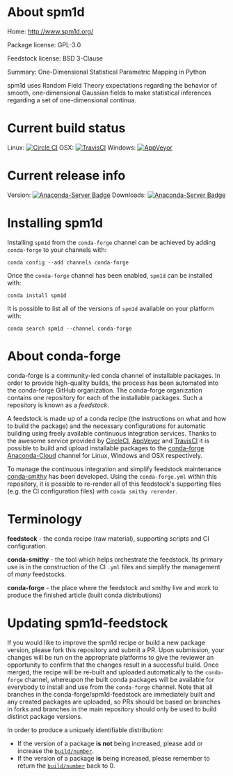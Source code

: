 About spm1d
===========

Home: http://www.spm1d.org/

Package license: GPL-3.0

Feedstock license: BSD 3-Clause

Summary: One-Dimensional Statistical Parametric Mapping in Python

spm1d uses Random Field Theory expectations regarding the behavior
of smooth, one-dimensional Gaussian fields to make statistical
inferences regarding a set of one-dimensional continua.


Current build status
====================

Linux: [![Circle CI](https://circleci.com/gh/conda-forge/spm1d-feedstock.svg?style=shield)](https://circleci.com/gh/conda-forge/spm1d-feedstock)
OSX: [![TravisCI](https://travis-ci.org/conda-forge/spm1d-feedstock.svg?branch=master)](https://travis-ci.org/conda-forge/spm1d-feedstock)
Windows: [![AppVeyor](https://ci.appveyor.com/api/projects/status/github/conda-forge/spm1d-feedstock?svg=True)](https://ci.appveyor.com/project/conda-forge/spm1d-feedstock/branch/master)

Current release info
====================
Version: [![Anaconda-Server Badge](https://anaconda.org/conda-forge/spm1d/badges/version.svg)](https://anaconda.org/conda-forge/spm1d)
Downloads: [![Anaconda-Server Badge](https://anaconda.org/conda-forge/spm1d/badges/downloads.svg)](https://anaconda.org/conda-forge/spm1d)

Installing spm1d
================

Installing `spm1d` from the `conda-forge` channel can be achieved by adding `conda-forge` to your channels with:

```
conda config --add channels conda-forge
```

Once the `conda-forge` channel has been enabled, `spm1d` can be installed with:

```
conda install spm1d
```

It is possible to list all of the versions of `spm1d` available on your platform with:

```
conda search spm1d --channel conda-forge
```


About conda-forge
=================

conda-forge is a community-led conda channel of installable packages.
In order to provide high-quality builds, the process has been automated into the
conda-forge GitHub organization. The conda-forge organization contains one repository
for each of the installable packages. Such a repository is known as a *feedstock*.

A feedstock is made up of a conda recipe (the instructions on what and how to build
the package) and the necessary configurations for automatic building using freely
available continuous integration services. Thanks to the awesome service provided by
[CircleCI](https://circleci.com/), [AppVeyor](http://www.appveyor.com/)
and [TravisCI](https://travis-ci.org/) it is possible to build and upload installable
packages to the [conda-forge](https://anaconda.org/conda-forge)
[Anaconda-Cloud](http://docs.anaconda.org/) channel for Linux, Windows and OSX respectively.

To manage the continuous integration and simplify feedstock maintenance
[conda-smithy](http://github.com/conda-forge/conda-smithy) has been developed.
Using the ``conda-forge.yml`` within this repository, it is possible to re-render all of
this feedstock's supporting files (e.g. the CI configuration files) with ``conda smithy rerender``.


Terminology
===========

**feedstock** - the conda recipe (raw material), supporting scripts and CI configuration.

**conda-smithy** - the tool which helps orchestrate the feedstock.
                   Its primary use is in the construction of the CI ``.yml`` files
                   and simplify the management of *many* feedstocks.

**conda-forge** - the place where the feedstock and smithy live and work to
                  produce the finished article (built conda distributions)


Updating spm1d-feedstock
========================

If you would like to improve the spm1d recipe or build a new
package version, please fork this repository and submit a PR. Upon submission,
your changes will be run on the appropriate platforms to give the reviewer an
opportunity to confirm that the changes result in a successful build. Once
merged, the recipe will be re-built and uploaded automatically to the
`conda-forge` channel, whereupon the built conda packages will be available for
everybody to install and use from the `conda-forge` channel.
Note that all branches in the conda-forge/spm1d-feedstock are
immediately built and any created packages are uploaded, so PRs should be based
on branches in forks and branches in the main repository should only be used to
build distinct package versions.

In order to produce a uniquely identifiable distribution:
 * If the version of a package **is not** being increased, please add or increase
   the [``build/number``](http://conda.pydata.org/docs/building/meta-yaml.html#build-number-and-string).
 * If the version of a package **is** being increased, please remember to return
   the [``build/number``](http://conda.pydata.org/docs/building/meta-yaml.html#build-number-and-string)
   back to 0.
